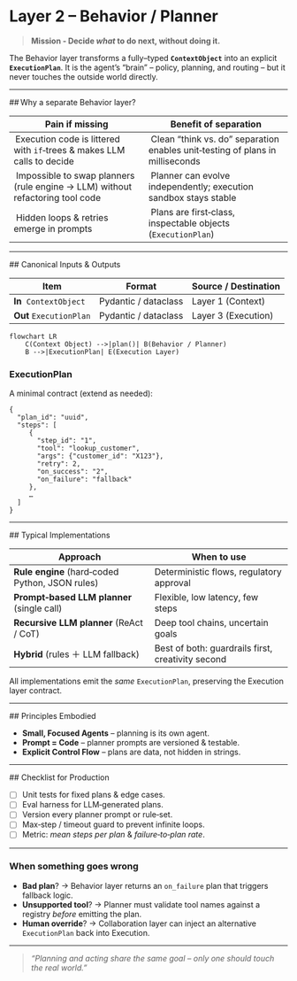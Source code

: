 # Layer 2 – Behavior / Planner

> **Mission ‑ Decide *what* to do next, without doing it.**

The Behavior layer transforms a fully–typed **`ContextObject`** into an explicit **`ExecutionPlan`**. It is the agent’s “brain” – policy, planning, and routing – but it never touches the outside world directly.

---

## Why a separate Behavior layer?

| Pain if missing                                                                | Benefit of separation                                                          |
| ------------------------------------------------------------------------------ | ------------------------------------------------------------------------------ |
|  Execution code is littered with `if`‑trees & makes LLM calls to decide        |  Clean “think vs. do” separation enables unit‑testing of plans in milliseconds |
|  Impossible to swap planners (rule engine → LLM) without refactoring tool code |  Planner can evolve independently; execution sandbox stays stable              |
|  Hidden loops & retries emerge in prompts                                      |  Plans are first‑class, inspectable objects (`ExecutionPlan`)                  |

---

## Canonical Inputs & Outputs

| Item                    | Format               | Source / Destination |
| ----------------------- | -------------------- | -------------------- |
| **In**  `ContextObject` | Pydantic / dataclass | Layer 1 (Context)    |
| **Out** `ExecutionPlan` | Pydantic / dataclass | Layer 3 (Execution)  |

```mermaid
flowchart LR
    C(Context Object) -->|plan()| B(Behavior / Planner)
    B -->|ExecutionPlan| E(Execution Layer)
```

### ExecutionPlan

A minimal contract (extend as needed):

```jsonc
{
  "plan_id": "uuid",
  "steps": [
     {
       "step_id": "1",
       "tool": "lookup_customer",
       "args": {"customer_id": "X123"},
       "retry": 2,
       "on_success": "2",
       "on_failure": "fallback"
     },
     …
  ]
}
```

---

## Typical Implementations

| Approach                                        | When to use                                       |
| ----------------------------------------------- | ------------------------------------------------- |
| **Rule engine** (hard‑coded Python, JSON rules) | Deterministic flows, regulatory approval          |
| **Prompt‑based LLM planner** (single call)      | Flexible, low latency, few steps                  |
| **Recursive LLM planner** (ReAct / CoT)         | Deep tool chains, uncertain goals                 |
| **Hybrid** (rules ＋ LLM fallback)               | Best of both: guardrails first, creativity second |

All implementations emit the *same* `ExecutionPlan`, preserving the Execution layer contract.

---

## Principles Embodied

* **Small, Focused Agents** – planning is its own agent.
* **Prompt = Code** – planner prompts are versioned & testable.
* **Explicit Control Flow** – plans are data, not hidden in strings.

---

## Checklist for Production

* [ ] Unit tests for fixed plans & edge cases.
* [ ] Eval harness for LLM‑generated plans.
* [ ] Version every planner prompt or rule‑set.
* [ ] Max‑step / timeout guard to prevent infinite loops.
* [ ] Metric: *mean steps per plan* & *failure‑to‑plan rate*.

---

### When something goes wrong

* **Bad plan**?  → Behavior layer returns an `on_failure` plan that triggers fallback logic.
* **Unsupported tool**?  → Planner must validate tool names against a registry *before* emitting the plan.
* **Human override**?  → Collaboration layer can inject an alternative `ExecutionPlan` back into Execution.

---

> *“Planning and acting share the same goal – only one should touch the real world.”*
